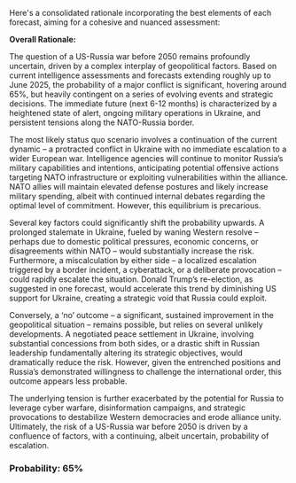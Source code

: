 Here's a consolidated rationale incorporating the best elements of each forecast, aiming for a cohesive and nuanced assessment:

**Overall Rationale:**

The question of a US-Russia war before 2050 remains profoundly uncertain, driven by a complex interplay of geopolitical factors.  Based on current intelligence assessments and forecasts extending roughly up to June 2025, the probability of a major conflict is significant, hovering around 65%, but heavily contingent on a series of evolving events and strategic decisions. The immediate future (next 6-12 months) is characterized by a heightened state of alert, ongoing military operations in Ukraine, and persistent tensions along the NATO-Russia border.

The most likely status quo scenario involves a continuation of the current dynamic – a protracted conflict in Ukraine with no immediate escalation to a wider European war. Intelligence agencies will continue to monitor Russia’s military capabilities and intentions, anticipating potential offensive actions targeting NATO infrastructure or exploiting vulnerabilities within the alliance.  NATO allies will maintain elevated defense postures and likely increase military spending, albeit with continued internal debates regarding the optimal level of commitment. However, this equilibrium is precarious.

Several key factors could significantly shift the probability upwards. A prolonged stalemate in Ukraine, fueled by waning Western resolve – perhaps due to domestic political pressures, economic concerns, or disagreements within NATO – would substantially increase the risk. Furthermore, a miscalculation by either side – a localized escalation triggered by a border incident, a cyberattack, or a deliberate provocation – could rapidly escalate the situation.  Donald Trump’s re-election, as suggested in one forecast, would accelerate this trend by diminishing US support for Ukraine, creating a strategic void that Russia could exploit.

Conversely, a ‘no’ outcome – a significant, sustained improvement in the geopolitical situation – remains possible, but relies on several unlikely developments. A negotiated peace settlement in Ukraine, involving substantial concessions from both sides, or a drastic shift in Russian leadership fundamentally altering its strategic objectives, would dramatically reduce the risk.  However, given the entrenched positions and Russia’s demonstrated willingness to challenge the international order, this outcome appears less probable.

The underlying tension is further exacerbated by the potential for Russia to leverage cyber warfare, disinformation campaigns, and strategic provocations to destabilize Western democracies and erode alliance unity.  Ultimately, the risk of a US-Russia war before 2050 is driven by a confluence of factors, with a continuing, albeit uncertain, probability of escalation. 



### Probability: 65%